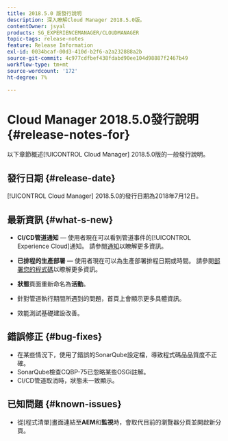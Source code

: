 ```yaml
---
title: 2018.5.0 版發行說明
description: 深入瞭解Cloud Manager 2018.5.0版。
contentOwner: jsyal
products: SG_EXPERIENCEMANAGER/CLOUDMANAGER
topic-tags: release-notes
feature: Release Information
exl-id: 0034bcaf-00d3-410d-b2f6-a2a232888a2b
source-git-commit: 4c977cdfbef438fdabd90ee104d98887f2467b49
workflow-type: tm+mt
source-wordcount: '172'
ht-degree: 7%

---
```


# Cloud Manager 2018.5.0發行說明 {#release-notes-for}

以下章節概述[!UICONTROL Cloud Manager] 2018.5.0版的一般發行說明。

## 發行日期 {#release-date}

[!UICONTROL Cloud Manager] 2018.5.0的發行日期為2018年7月12日。

## 最新資訊 {#what-s-new}

* **CI/CD管道通知** — 使用者現在可以看到管道事件的[!UICONTROL Experience Cloud]通知。 請參閱[通知](/help/using/notifications.md)以瞭解更多資訊。

* **已排程的生產部署** — 使用者現在可以為生產部署排程日期或時間。 請參閱[部署您的程式碼](/help/using/code-deployment.md)以瞭解更多資訊。

* **狀態**&#x200B;頁面重新命名為&#x200B;**活動**。

* 針對管道執行期間所遇到的問題，首頁上會顯示更多具體資訊。
* 效能測試基礎建設改善。

## 錯誤修正 {#bug-fixes}

* 在某些情況下，使用了錯誤的SonarQube設定檔，導致程式碼品品質度不正確。
* SonarQube檢查CQBP-75已忽略某些OSGi註解。
* CI/CD管道取消時，狀態未一致顯示。

## 已知問題 {#known-issues}

* 從[程式清單]畫面連結至&#x200B;**AEM**&#x200B;和&#x200B;**監視**&#x200B;時，會取代目前的瀏覽器分頁並開啟新分頁。
